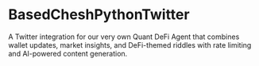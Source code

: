 # BasedCheshPythonTwitter
A Twitter integration for our very own Quant DeFi Agent that combines wallet updates, market insights, and DeFi-themed riddles with rate limiting and AI-powered content generation.
